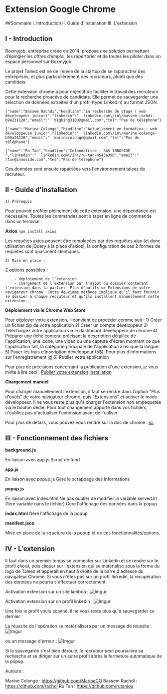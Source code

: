 # Extension Google Chrome 

##Sommaire
I. Introduction
II. Guide d'installation
III. L'extension


## I - Introduction

Boxmyjob, entreprise créée en 2014, propose une solution permettant d’épingler les offres d’emploi, les répertorier et de toutes les piloter dans un espace personnel sur Boxmyjob.

Le projet Taleez est né de l'envie de la startup de se rapprocher des entreprises, et plus particulièrement des recruteurs, plutôt que des candidats.

Cette extension chrome a pour objectif de faciliter le travail des recruteurs pour la recherche proactive de candidats. 
Elle permet de sauvegarder une sélection de données extraites d'un profil (type Linkedin) au format JSON.

	{"name":"Bassem Rachdi","headline":"En recherche de stage ( web développeur junior)","linkedin":"  linkedin.com\/in\/bassem-rachdi-69a231128","email":"  bigking3100@gmail.com","tel":"Pas de téléphone"}

	{"name":"Marine Colonge","headline":"Actuellement en formation : web développeuse junior","linkedin":"  linkedin.com\/in\/marine-colonge-b90a24128","email":"  marinecolonge@gmail.com","tel":"Pas de téléphone"}

	{"name":"Ru Tan","headline":"Cofondatrice - SAS INNOSIDE ","linkedin":"  linkedin.com\/in\/ru-tan-4543a390","email":"  rtan@innoside.com","tel":"Pas de téléphone"}

Ces données sont ensuite rapatriées vers l'environnement taleez du recruteur.


## II - Guide d'installation

	1) Prérequis 

Pour pouvoir profiter pleinement de cette extension, une dépendance est nécessaire. Toutes les commandes sont à taper en ligne de commande dans un terminal  : 

**Axios**
`npm install axios`

Les requêtes axios peuvent être remplacées par des requêtes ajax (et donc utilisation de jQuery à la place d'axios), la configuration de ces 2 formes de requêtes sont quasiment identiques.


	2) Mise en place :

2 options possibles : 	

		- déploiement de l'extension 
		- chargement de l'extension par l'ajout du dossier contenant l'extension dans la partie:  Plus d'outils => Extensions de votre navigateur chrome. Cette deuxième méthode implique qu'il faut fournir le dossier à chaque recruteur et qu'ils installent manuellement cette extension.


**Déploiement via le Chrome Web Store**

Pour déployer votre extension, il convient de procéder comme suit :
	1) Créer un fichier zip de votre application
	2) Créer un compte développeur
	3) Téléchargez votre application via le dashboard développeur de chrome
	4) Préparer une fiche contenu précisant la description détaillée de l'application, une icone, une vidéo ou une capture d'écran montrant ce que l'application fait, la catégorie principale de l'application ainsi que la langue.
	5) Payer les frais d'inscription développeur (5$). Pour plus d'informations sur l'enregistrement [ici](https://developer.chrome.com/webstore?visit_id=1-636252590093195208-2055888407&rd=2)
	6) Publier votre application


Pour plus de précisions concernant la publication d'une extension, je vous invite à lire ceci :
[Publier votre extension](https://developer.chrome.com/webstore/publish)
[Installation](https://developer.chrome.com/webstore/inline_installation)


**Chargement manuel**

Pour charger manuellement l'extension, il faut se rendre dans l'option "Plus d'outils" de votre navigateur chrome, puis "Extensions" et activer le mode développeur. 
Il ne vous reste plus qu'à charger l'extension non empaquetée via le bouton dédié.
Pour tout changement apporté dans vos fichiers, n'oubliez pas d'actualiser l'extension avant de l'utiliser.

Pour plus de détails, vous pouvez vous rendre sur la doc de chrome : [ici](https://developer.chrome.com/extensions/external_extensions)

## III - Fonctionnement des fichiers

**background.js**

En liaison avec app.js
Script de fond

**app.js**

En liaison avec popup.js
Gère le scrappage des informations


**popup.js**

En liaison avec index.html
Ne pas oublier de modifier la variable serverUrl (1ère variable dans le fichier)
Gère l'affichage des données dans la popup


**index.html**
Gère l'affichage de la popup


**manifest.json**

Mise en place de la structure de la popup et de ces fonctionnalités/options.    

## IV - L'extension

Il faut dans un premier temps se connecter sur Linkedin et se rendre sur le profil choisi, puis cliquer sur l'extension qui se matérialise sous la forme du logo de Taleez et apparait en haut à droite de la barre d'adresse du navigateur Chrome.
Si vous n'êtes pas sur un profil linkedin, la récupération des données ne pourra s'effectuer correctement.

Activation extension sur un site lambda :
![Imgur](http://i.imgur.com/lXFauDM.png)


Activation extension sur un profil linkedin :
![Imgur](http://i.imgur.com/k5V1xRJ.png)

Une fois le profil voulu scanné, il ne vous reste plus qu'à sauvegarder ce dernier.

La réussite de l'opération se matérialisera par un message de réussite : 
![Imgur](http://i.imgur.com/5w9Hdr8.png)

ou un message d'erreur :
![Imgur](http://i.imgur.com/SDSv5Jz.png)


Si la sauvegarde s'est bien déroulé, le recruteur peut poursuivre sa recherche et se diriger sur un autre profil après la fermeture automatique de la popup.


Auteurs : 

Marine Colonge : https://github.com/MarineCO
Bassem Rachdi : https://github.com/rachdi
Ru Tan : https://github.com/rutanjou
